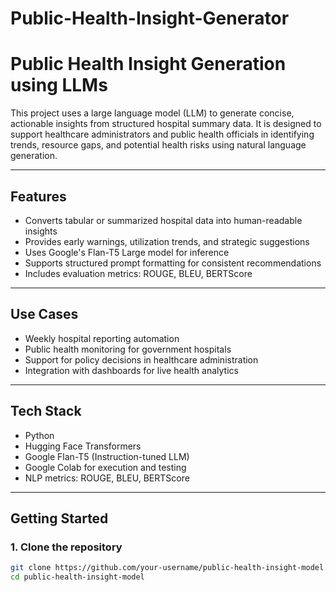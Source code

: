 # Public-Health-Insight-Generator
# Public Health Insight Generation using LLMs

This project uses a large language model (LLM) to generate concise, actionable insights from structured hospital summary data. It is designed to support healthcare administrators and public health officials in identifying trends, resource gaps, and potential health risks using natural language generation.

---

## Features

- Converts tabular or summarized hospital data into human-readable insights
- Provides early warnings, utilization trends, and strategic suggestions
- Uses Google's Flan-T5 Large model for inference
- Supports structured prompt formatting for consistent recommendations
- Includes evaluation metrics: ROUGE, BLEU, BERTScore

---

## Use Cases

- Weekly hospital reporting automation
- Public health monitoring for government hospitals
- Support for policy decisions in healthcare administration
- Integration with dashboards for live health analytics

---

## Tech Stack

- Python
- Hugging Face Transformers
- Google Flan-T5 (Instruction-tuned LLM)
- Google Colab for execution and testing
- NLP metrics: ROUGE, BLEU, BERTScore

---

## Getting Started

### 1. Clone the repository
```bash
git clone https://github.com/your-username/public-health-insight-model.git
cd public-health-insight-model
